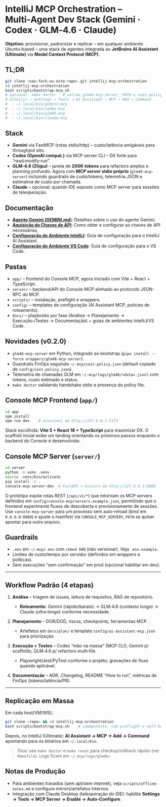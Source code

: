 
# IntelliJ MCP Orchestration – Multi‑Agent Dev Stack (Gemini · Codex · GLM‑4.6 · Claude)

**Objetivo:** provisionar, padronizar e replicar – em qualquer ambiente Ubuntu‑based – uma stack de agentes integrada ao **JetBrains AI Assistant (Ultimate)** via **Model Context Protocol (MCP)**.

## TL;DR
```bash
git clone <seu-fork-ou-este-repo>.git intellij-mcp-orchestration
cd intellij-mcp-orchestration
bash scripts/bootstrap-mcp.sh
# opcional: make doctor   # valida glm46-mcp-server, PATH e cost-policy
# IntelliJ → Settings → Tools → AI Assistant → MCP → Add → Command
#  - ~/.local/bin/gemini-mcp
#  - ~/.local/bin/codex-mcp
#  - ~/.local/bin/glm46-mcp
#  - ~/.local/bin/claude-mcp
```

## Stack
- **Gemini** via FastMCP (rotas stdio/http) – custo/latência amigáveis para throughput alto.
- **Codex (OpenAI compat.)** via MCP server CLI – DX forte para “read‑modify‑run”.
- **GLM‑4.6 (Zhipu)** – janela de **200K tokens** para refactors amplos e planning profundo. Agora com **MCP server stdio próprio** (`glm46-mcp-server`) incluindo guardrails de custo/tokens, telemetria JSON e estimativa de custo por chamada.
- **Claude** – opcional; quando IDE exposto como MCP server para sessões de teleoperação.

## Documentação

- **[Agente Gemini (GEMINI.md)](GEMINI.md)**: Detalhes sobre o uso do agente Gemini.
- **[Aquisição de Chaves de API](docs/keys.md)**: Como obter e configurar as chaves de API necessárias.
- **[Configuração do Ambiente IntelliJ](docs/environments/IntelliJ.md)**: Guia de configuração para o IntelliJ AI Assistant.
- **[Configuração do Ambiente VS Code](docs/environments/VSCode.md)**: Guia de configuração para o VS Code.

## Pastas
- `app/` – frontend do Console MCP, agora iniciado com Vite + React + TypeScript.
- `server/` – backend/API do Console MCP alinhado ao protocolo JSON-RPC do MCP.
- `scripts/` – instalação, preflight e wrappers.
- `config/` – templates de configuração (AI Assistant MCP, policies de roteamento).
- `docs/` – playbooks por fase (Análise → Planejamento → Execução+Testes → Documentação) + guias de ambientes IntelliJ/VS Code.

## Novidades (v0.2.0)
- `glm46-mcp-server` em Python, integrado ao bootstrap (`pipx install --force wrappers/glm46-mcp-server`).
- Guardrails FinOps seguindo `~/.mcp/cost-policy.json` (default copiado de `config/cost-policy.json`).
- Telemetria de chamadas GLM em `~/.mcp/logs/glm46/<data>.jsonl` com tokens, custo estimado e status.
- `make doctor` validando handshake stdio e presença do policy file.

## Console MCP Frontend (`app/`)

```bash
cd app
npm install
npm run dev    # acessível em http://127.0.0.1:5173
```

Stack escolhida: **Vite 5 + React 18 + TypeScript** para maximizar DX. O scaffold inicial exibe um landing orientando os
próximos passos enquanto o backend do Console é desenvolvido.

## Console MCP Server (`server/`)

```bash
cd server
python -m venv .venv
source .venv/bin/activate
pip install -e .
console-mcp-server-dev  # FastAPI + Uvicorn em http://127.0.0.1:8000
```

O protótipo expõe rotas REST (`/api/v1/*`) que retornam os MCP servers definidos em
`config/console-mcp/servers.example.json`, permitindo que o frontend experimente fluxos
de descoberta e provisionamento de sessões. Use `console-mcp-server` para um processo
sem auto-reload (bind em `0.0.0.0:8000`) e ajuste o manifest via `CONSOLE_MCP_SERVERS_PATH`
se quiser apontar para outro arquivo.

## Guardrails
- `.env` em `~/.mcp/.env` com `chmod 600` (não versionar). Veja `.env.example`.
- Limites de custo/tempo por servidor (definidos em wrappers e políticas).
- Sem execuções “sem confirmação” em prod (opcional habilitar em dev).

---

## Workflow Padrão (4 etapas)

1) **Análise** – triagem de issues, leitura de requisitos, RAG de repositório.  
   - **Roteamento**: Gemini (rápido/barato) → GLM‑4.6 (contexto longo) → Claude (ultra‑longo) conforme necessidade.

2) **Planejamento** – DOR/DOD, riscos, checkpoints, ferramentas MCP.  
   - Artefatos em `docs/plan/` e template `config/ai-assistant-mcp.json` para priorização.

3) **Execução + Testes** – Codex “mão na massa” (MCP CLI), Gemini p/ scaffolds, GLM‑4.6 p/ refactors multi‑file.  
   - Playwright/Jest/PyTest conforme o projeto; gravações de fluxo quando aplicável.

4) **Documentação** – ADR, Changelog, README “How to run”, métricas de FinOps (tokens/latência/PR).

---

## Replicação em Massa
Em cada host/VM/WSL:
```bash
git clone <repo> && cd intellij-mcp-orchestration
bash scripts/bootstrap-mcp.sh    # idempotente, com preflight e self‑heal de PATH
```
Depois, no IntelliJ (Ultimate): **AI Assistant → MCP → Add → Command** apontando para os binários em `~/.local/bin`.

> Dica: use `make doctor` e `make reset` para checkup/rollback rápido (ver `Makefile`). Logs ficam em `~/.mcp/logs/glm46/`.

## Notas de Produção
- Para ambientes travados (sem apt/sem internet), veja `scripts/offline-notes.md` e configure mirrors/artefatos internos.
- Integração com Claude Desktop (teleoperação do IDE): habilite **Settings → Tools → MCP Server → Enable → Auto‑Configure**.
